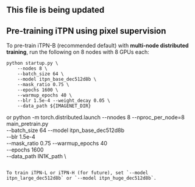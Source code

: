 ## This file is being updated

## Pre-training iTPN using pixel supervision

To pre-train iTPN-B (recommended default) with **multi-node distributed training**, run the following on 8 nodes with 8 GPUs each:
```
python startup.py \
    --nodes 8 \
    --batch_size 64 \
    --model itpn_base_dec512d8b \
    --mask_ratio 0.75 \
    --epochs 1600 \
    --warmup_epochs 40 \
    --blr 1.5e-4 --weight_decay 0.05 \
    --data_path ${IMAGENET_DIR}
```
or 
python -m torch.distributed.launch --nnodes 8 --nproc_per_node=8 main_pretrain.py \
        --batch_size 64
        --model itpn_base_dec512d8b \
        --blr 1.5e-4 \
        --mask_ratio 0.75
        --warmup_epochs 40 \
        --epochs 1600 \
        --data_path IN1K_path \ 
```

To train iTPN-L or iTPN-H (for future), set `--model itpn_large_dec512d8b` or `--model itpn_huge_dec512d8b`.
